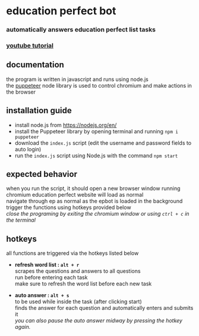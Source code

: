 # education perfect bot

### automatically answers education perfect list tasks
### [youtube tutorial](https://youtu.be/P-I77T8SokE)

## documentation

the program is written in javascript and runs using node.js  
the [puppeteer](https://github.com/puppeteer/puppeteer) node library is used to control chromium and make actions in the browser

## installation guide

-   install node.js from https://nodejs.org/en/
-   install the Puppeteer library by opening terminal and running `npm i puppeteer`
-   download the `index.js` script (edit the username and password fields to auto login)
-   run the `index.js` script using Node.js with the command `npm start`

## expected behavior

when you run the script, it should open a new browser window running chromium
education perfect website will load as normal  
navigate through ep as normal as the epbot is loaded in the background  
trigger the functions using hotkeys provided below  
*close the programing by exiting the chromium window or using `ctrl + c` in the terminal*

## hotkeys

all functions are triggered via the hotkeys listed below

-   **refresh word list : `alt + r`**  
     scrapes the questions and answers to all questions  
     run before entering each task  
     make sure to refresh the word list before each new task

-   **auto answer : `alt + s`**  
    to be used while inside the task (after clicking start)  
    finds the answer for each question and automatically enters and submits it  
    *you can also pause the auto answer midway by pressing the hotkey again.*
